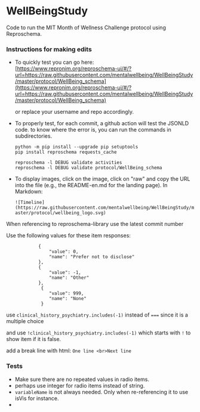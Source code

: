 # WellBeingStudy


Code to run the MIT Month of Wellness Challenge protocol using Reproschema.



### Instructions for making edits
* To quickly test you can go here: 
    [https://www.repronim.org/reproschema-ui/#/?url=https://raw.githubusercontent.com/mentalwellbeing/WellBeingStudy/master/protocol/WellBeing_schema](https://www.repronim.org/reproschema-ui/#/?url=https://raw.githubusercontent.com/mentalwellbeing/WellBeingStudy/master/protocol/WellBeing_schema) 
    
    or replace your username and repo accordingly. 

* To properly test, for each commit, a github action will test the JSONLD code. to know where the error is, you can run the commands in subdirectories.

    ```
    python -m pip install --upgrade pip setuptools
    pip install reproschema requests_cache
    
    reproschema -l DEBUG validate activities
    reproschema -l DEBUG validate protocol/WellBeing_schema
    ```

 


* To display images, click on the image, click on "raw" and copy the URL into the file (e.g., the README-en.md for the landing page). 
    In Markdown: 
    
    `![Timeline](https://raw.githubusercontent.com/mentalwellbeing/WellBeingStudy/master/protocol/wellbeing_logo.svg)` 
    
    
    
When referencing to reproschema-library use the latest commit number




Use the following values for these item responses:
```
            {
                "value": 0,
                "name": "Prefer not to disclose"
            },
            {
                "value": -1,
                "name": "Other"
            },
             {
                "value": 999,
                "name": "None"
             }

```
    



use `clinical_history_psychiatry.includes(-1)` instead of `===` since it is a multiple choice

and use `!clinical_history_psychiatry.includes(-1)` which starts with `!` to show item if it is false. 


add a break line with html: `One line <br>Next line`


### Tests

* Make sure there are no repeated values in radio items.
* perhaps use integer for radio items instead of string. 
* `variableName` is not always needed. Only when re-referencing it to use isVis for instance.
* 
